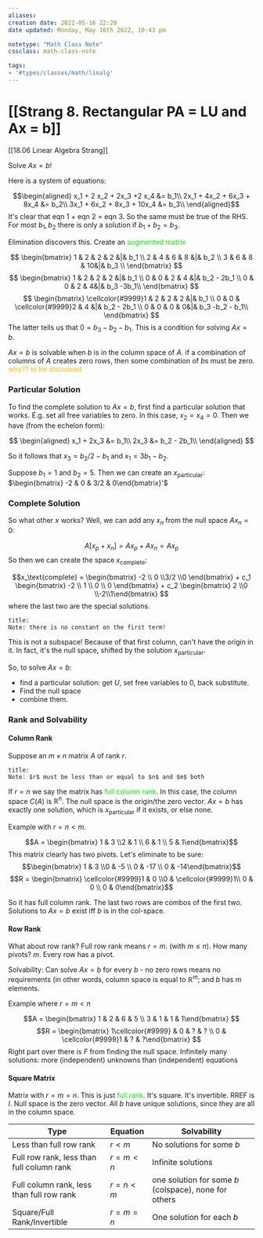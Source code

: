 ```yaml
---
aliases:
creation date: 2022-05-16 22:28
date updated: Monday, May 16th 2022, 10:43 pm

notetype: "Math Class Note"
cssclass: math-class-note

tags: 
- '#types/classes/math/linalg'
---
```


# [[Strang 8. Rectangular PA = LU and Ax = b]]
[[18.06  Linear Algebra Strang]]

Solve $Ax = b$!

Here is a system of equations:

$$\begin{aligned}
x_1 + 2 x_2 + 2x_3 +2 x_4 &= b_1\\
2x_1 + 4x_2 + 6x_3 + 8x_4 &= b_2\\
3x_1 + 6x_2 + 8x_3 + 10x_4 &= b_3\\
\end{aligned}$$
It's clear that eqn 1 + eqn 2 = eqn 3. So the same must be true of the RHS. For most $b_1, b_2$ there is only a solution if $b_1 + b_2 = b_3$. 

Elimination discovers this. Create an 
<font color=gree>augmented matrix</font>

$$
\begin{bmatrix} 
1 & 2 & 2 & 2 &|& b_1 \\
2 & 4 & 6 & 8 &|& b_2 \\
3 & 6 & 8 & 10&|& b_3 \\
\end{bmatrix}
$$
$$
\begin{bmatrix} 
1 & 2 & 2 & 2 &|& b_1 \\
0 & 0 & 2 & 4 &|& b_2 - 2b_1 \\
0 & 0 & 2 & 4&|& b_3 -3b_1\\
\end{bmatrix}
$$
$$
\begin{bmatrix} 
\cellcolor{#9999}1 & 2 & 2 & 2 &|& b_1 \\
0 & 0 & \cellcolor{#9999}2 & 4 &|& b_2 - 2b_1 \\
0 & 0 & 0 & 0&|& b_3 -b_2 - b_1\\
\end{bmatrix}
$$
The latter tells us that $0 = b_3 - b_2 - b_1$. This is a condition for solving $Ax = b$.

$Ax =b$ is solvable when $b$ is in the column space of $A$. if a combination of columns of $A$ creates zero rows, then some combination of $b$s must be zero. <font color=#F7B801>why?? to be discussed</font>


### Particular Solution
To find the complete solution to $Ax = b$, first find a particular solution that works. E.g. set all free variables to zero. In this case, $x_2 = x_4 = 0$. Then we have (from the echelon form): 

$$
\begin{aligned}
x_1 +  2x_3 &= b_1\\
2x_3 &= b_2 - 2b_1\\
\end{aligned}
$$

So it follows that $x_3 = b_2/2 - b_1$ and $x_1 = 3b_1 - b_2$. 

Suppose $b_1 = 1$ and $b_2= 5$. Then we can create an $x_\text{particular}$: $\begin{bmatrix} -2 & 0 & 3/2 & 0\end{bmatrix}'$

### Complete Solution
So what other $x$ works? Well, we can add any $x_n$ from the null space $Ax_n = 0$:

$$A[x_p + x_n] = Ax_p + Ax_n = Ax_p$$
So then we can create the space $x_\text{complete}:$

$$x_\text{complete} = \begin{bmatrix} -2 \\ 0 \\3/2 \\0 \end{bmatrix} + c_1 \begin{bmatrix} -2 \\ 1 \\ 0 \\ 0 \end{bmatrix} + c_2 \begin{bmatrix} 2 \\0 \\-2\\1\end{bmatrix}
$$
where the last two are the special solutions. 

```ad-warning
title:
Note: there is no constant on the first term! 
```

This is not a subspace! Because of that first column, can't have the origin in it. In fact, it's the null space, shifted by the solution $x_\text{particular}$. 

So, to solve $Ax = b$:
- find a particular solution: get $U$, set free variables to $0$, back substitute. 
- Find the null space
- combine them. 

### Rank and Solvability
#### Column Rank
Suppose an $m \times n$ matrix $A$ of rank $r$. 

```ad-note
title:
Note: $r$ must be less than or equal to $n$ and $m$ both
```

If $r = n$ we say the matrix has <font color=gree>full column rank</font>. In this case, the column space $C(A)$ is $\mathbb{R}^n$. The null space is the origin/the zero vector. $Ax=b$ has exactly one solution, which is $x_\text{particular}$ if it exists, or else none. 

Example with $r = n < m$.

$$A = \begin{bmatrix} 1 & 3 \\2 & 1 \\ 6 & 1 \\ 5 & 1\end{bmatrix}$$
This matrix clearly has two pivots. Let's eliminate to be sure:
$$\begin{bmatrix} 1 & 3 \\0 & -5 \\ 0 & -17 \\ 0 & -14\end{bmatrix}$$
$$R = \begin{bmatrix} \cellcolor{#9999}1 & 0 \\0 & \cellcolor{#9999}1\\ 0 & 0 \\ 0 & 0\end{bmatrix}$$

So it has full column rank. The last two rows are combos of the first two. Solutions to $Ax = b$ exist iff $b$ is in the col-space. 



#### Row Rank

What about row rank? Full row rank means $r = m$. (with $m \leq n$). How many pivots? $m$. Every row has a pivot. 

Solvability: Can solve $Ax = b$ for every $b$ - no zero rows means no requirements (in other words, column space is equal to $\mathbb{R}^m$; and $b$ has $m$ elements. 

Example where $r = m < n$

$$A = \begin{bmatrix} 1 & 2 & 6 & 5 \\ 
3 & 1 & 1 & 1\end{bmatrix} $$
$$R = \begin{bmatrix} 1\cellcolor{#9999} & 0 & ? & ? \\ 
0 & \cellcolor{#9999}1 & ? & ?\end{bmatrix} $$
Right part over there is $F$ from finding the null space. Infinitely many solutions: more (independent) unknowns than (independent) equations


#### Square Matrix

Matrix with $r = m = n$. This is just <font color=gree>full rank</font>. It's square. It's invertible. RREF is $I$. 
Null space is the zero vector. 
All $b$ have unique solutions, since they are all in the column space. 


| Type                                      | Equation    | Solvability                                           |
| ----------------------------------------- | ----------- | ----------------------------------------------------- |
| Less than full row rank                   | $r < m$     | No solutions for some $b$                             |
| Full row rank, less than full column rank | $r = m < n$ | Infinite solutions                                    |
| Full column rank, less than full row rank | $r = n < m$ | one solution for some $b$ (colspace), none for others |
| Square/Full Rank/Invertible               | $r = m = n$ | One solution for each $b$                                                      |

